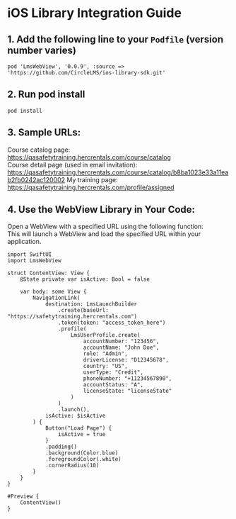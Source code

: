 # iOS Library Integration Guide

## **1. Add the following line to your `Podfile`** (version number varies)  
```
pod 'LmsWebView', '0.0.9', :source => 'https://github.com/CircleLMS/ios-library-sdk.git'
```

## **2. Run pod install**   
```
pod install
```
## **3. Sample URLs:**  
Course catalog page: https://qasafetytraining.hercrentals.com/course/catalog  
Course detail page (used in email invitation): https://qasafetytraining.hercrentals.com/course/catalog/b8ba1023e33a11eab2fb0242ac120002
My training page: https://qasafetytraining.hercrentals.com/profile/assigned  

## **4. Use the WebView Library in Your Code:**  
Open a WebView with a specified URL using the following function:  
This will launch a WebView and load the specified URL within your application.  
```
import SwiftUI
import LmsWebView

struct ContentView: View {
    @State private var isActive: Bool = false

    var body: some View {
        NavigationLink(
            destination: LmsLaunchBuilder
                .create(baseUrl: "https://safetytraining.hercrentals.com")
                .token(token: "access_token_here")
                .profile(
                    LmsUserProfile.create(
                        accountNumber: "123456",
                        accountName: "John Doe",
                        role: "Admin",
                        driverLicense: "D12345678",
                        country: "US",
                        userType: "Credit",
                        phoneNumber: "+11234567890",
                        accountStatus: "A",
                        licenseState: "licenseState"
                    )
                )
                .launch(),
            isActive: $isActive
        ) {
            Button("Load Page") {
                isActive = true
            }
            .padding()
            .background(Color.blue)
            .foregroundColor(.white)
            .cornerRadius(10)
        }
    }
}

#Preview {
    ContentView()
}

```
